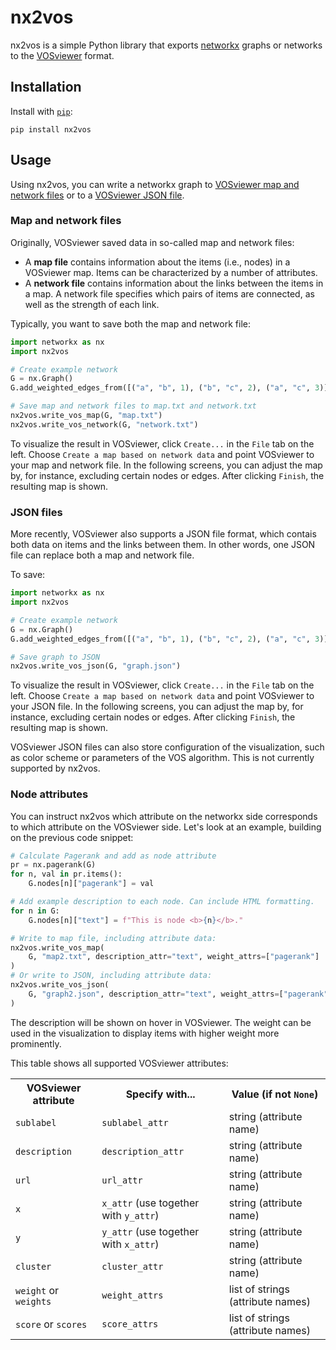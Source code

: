 nx2vos
======

nx2vos is a simple Python library that exports [networkx](https://networkx.org) graphs or networks to the [VOSviewer](https://www.vosviewer.com/) format.

## Installation

Install with [`pip`](https://pip.pypa.io/en/stable/):

```
pip install nx2vos
```


## Usage

Using nx2vos, you can write a networkx graph to [VOSviewer map and network files](https://app.vosviewer.com/docs/file-types/map-and-network-file-type/) or to a [VOSviewer JSON file](https://app.vosviewer.com/docs/file-types/json-file-type/).

### Map and network files

Originally, VOSviewer saved data in so-called map and network files:
- A **map file** contains information about the items (i.e., nodes) in a VOSviewer map. Items can be characterized by a number of attributes.
- A **network file** contains information about the links between the items in a map. A network file specifies which pairs of items are connected, as well as the strength of each link.

Typically, you want to save both the map and network file:

```python
import networkx as nx
import nx2vos

# Create example network
G = nx.Graph()
G.add_weighted_edges_from([("a", "b", 1), ("b", "c", 2), ("a", "c", 3)])

# Save map and network files to map.txt and network.txt
nx2vos.write_vos_map(G, "map.txt")
nx2vos.write_vos_network(G, "network.txt")
```

To visualize the result in VOSviewer, click `Create...` in the `File` tab on the left. Choose `Create a map based on network data` and point VOSviewer to your map and network file. In the following screens, you can adjust the map by, for instance, excluding certain nodes or edges. After clicking `Finish`, the resulting map is shown.

### JSON files

More recently, VOSviewer also supports a JSON file format, which contais both data on items and the links between them. In other words, one JSON file can replace both a map and network file.

To save:

```python
import networkx as nx
import nx2vos

# Create example network
G = nx.Graph()
G.add_weighted_edges_from([("a", "b", 1), ("b", "c", 2), ("a", "c", 3)])

# Save graph to JSON
nx2vos.write_vos_json(G, "graph.json")
```

To visualize the result in VOSviewer, click `Create...` in the `File` tab on the left. Choose `Create a map based on network data` and point VOSviewer to your JSON file. In the following screens, you can adjust the map by, for instance, excluding certain nodes or edges. After clicking `Finish`, the resulting map is shown.

VOSviewer JSON files can also store configuration of the visualization, such as color scheme or parameters of the VOS algorithm. This is not currently supported by nx2vos.

### Node attributes

You can instruct nx2vos which attribute on the networkx side corresponds to which attribute on the VOSviewer side. Let's look at an example, building on the previous code snippet:

```python
# Calculate Pagerank and add as node attribute
pr = nx.pagerank(G)
for n, val in pr.items():
    G.nodes[n]["pagerank"] = val

# Add example description to each node. Can include HTML formatting.
for n in G:
    G.nodes[n]["text"] = f"This is node <b>{n}</b>."

# Write to map file, including attribute data:
nx2vos.write_vos_map(
    G, "map2.txt", description_attr="text", weight_attrs=["pagerank"]
)
# Or write to JSON, including attribute data:
nx2vos.write_vos_json(
    G, "graph2.json", description_attr="text", weight_attrs=["pagerank"]
)
```

The description will be shown on hover in VOSviewer. The weight can be used in the visualization to display items with higher weight more prominently.

This table shows all supported VOSviewer attributes:

<table>
  <tr>
    <th>VOSviewer attribute</th>
    <th>Specify with...</th>
    <th>Value (if not <code>None</code>)</th>
  </tr>
  <tr>
    <td><code>sublabel</td>
    <td><code>sublabel_attr</td>
    <td>string (attribute name)</td>
  </tr>
  <tr>
    <td><code>description</td>
    <td><code>description_attr</td>
    <td>string (attribute name)</td>
  </tr>
  <tr>
    <td><code>url</td>
    <td><code>url_attr</td>
    <td>string (attribute name)</td>
  </tr>
  <tr>
    <td><code>x</td>
    <td><code>x_attr</code> (use together with <code>y_attr</code>)</td>
    <td>string (attribute name)</td>
  </tr>
  <tr>
    <td><code>y</td>
    <td><code>y_attr</code> (use together with <code>x_attr</code>)</td>
    <td>string (attribute name)</td>
  </tr>
  <tr>
    <td><code>cluster</td>
    <td><code>cluster_attr</td>
    <td>string (attribute name)</td>
  </tr>
  <tr>
    <td><code>weight</code> or <code>weights</code></td>
    <td><code>weight_attrs</td>
    <td>list of strings (attribute names)</td>
  </tr>
  <tr>
    <td><code>score</code> or <code>scores</code></td>
    <td><code>score_attrs</td>
    <td>list of strings (attribute names)</td>
  </tr>
</table>